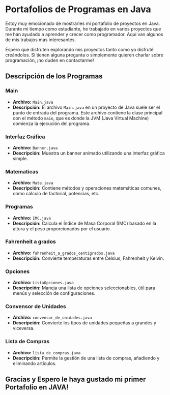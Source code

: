 # Portafolios de Programas en Java

<p> Estoy muy emocionado de mostrarles mi portafolio de proyectos en Java. Durante mi tiempo como estudiante, he trabajado en varios proyectos que me han ayudado a aprender y crecer como programador. Aquí van algunos de mis trabajos más interesantes.
</p>
<p>Espero que disfruten explorando mis proyectos tanto como yo disfruté creándolos. Si tienen alguna pregunta o simplemente quieren charlar sobre programación, ¡no duden en contactarme!
</p>

## Descripción de los Programas

### Main
- **Archivo:** `Main.java`
- **Descripción:**
  El archivo `Main.java` en un proyecto de Java suele ser el punto de entrada del programa. Este archivo contiene la clase principal con el método `main`, que es donde la JVM (Java Virtual Machine) comienza la ejecución del programa. 


### Interfaz Gráfica
- **Archivo:** `Banner.java`
- **Descripción:** Muestra un banner animado utilizando una interfaz gráfica simple.


### Matematicas
- **Archivo:** `Mate.java`
- **Descripción:** Contiene métodos y operaciones matemáticas comunes, como cálculo de factorial, potencias, etc.


### Programas
- **Archivo:** `IMC.java`
- **Descripción:** Calcula el Índice de Masa Corporal (IMC) basado en la altura y el peso proporcionados por el usuario.


### Fahrenheit a grados
- **Archivo:** `fahrenheit_a_grados_centigrados.java`
- **Descripción:** Convierte temperaturas entre Celsius, Fahrenheit y Kelvin.


### Opciones
- **Archivo:** `ListaOpciones.java`
- **Descripción:** Maneja una lista de opciones seleccionables, útil para menús y selección de configuraciones.


### Convensor de Unidades
- **Archivo:** `convensor_de_unidades.java`
- **Descripción:** Convierte los tipos de unidades pequeñas a grandes y viceversa.

### Lista de Compras
- **Archivo:** `lista_de_compras.java`
- **Descripción:** Permite la gestión de una lista de compras, añadiendo y eliminando artículos.

## Gracias y Espero le haya gustado mi primer Portafolio en JAVA!